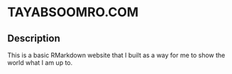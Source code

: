 # TAYABSOOMRO.COM

## Description
This is a basic RMarkdown website that I built as a way for me to show the 
world what I am up to.

